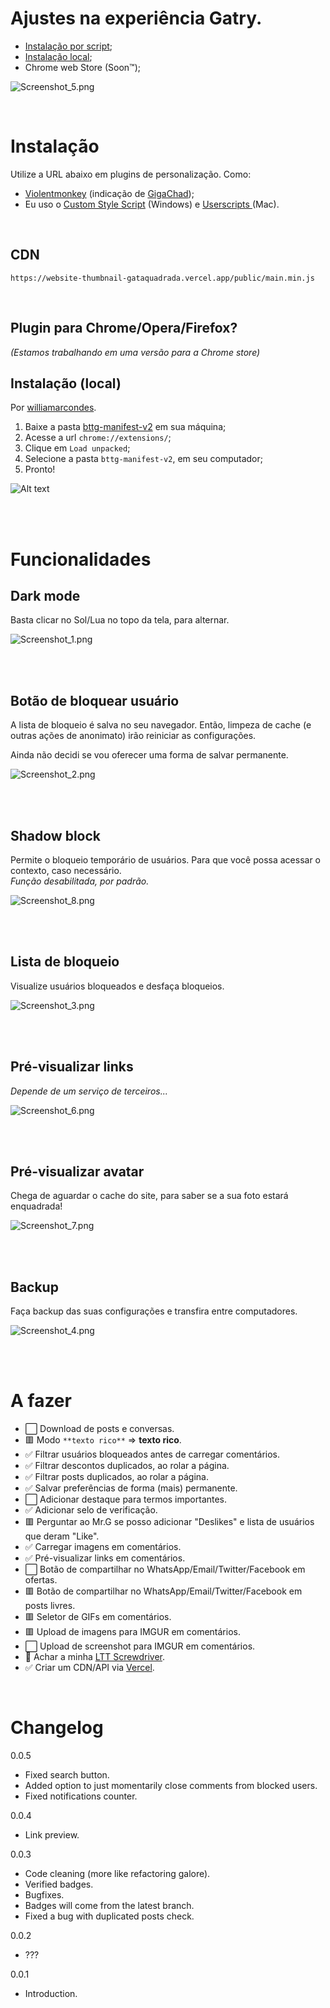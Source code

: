 # Ajustes na experiência Gatry.

-   [Instalação por script](#instalação);
-   [Instalação local](#instalação-local);
-   Chrome web Store (Soon™️);

![Screenshot_5.png](/assets/screenshot_5.png)

<br>

# Instalação

Utilize a URL abaixo em plugins de personalização. Como:

-   [Violentmonkey](https://violentmonkey.github.io) (indicação de [GigaChad](https://gatry.com/usuarios/detalhe/GigaChad));
-   Eu uso o [Custom Style Script](https://chrome.google.com/webstore/detail/custom-style-script/ecjfaoeopefafjpdgnfcjnhinpbldjij) (Windows) e [Userscripts ](https://apps.apple.com/us/app/userscripts/id1463298887) (Mac).

<br>

## CDN

`https://website-thumbnail-gataquadrada.vercel.app/public/main.min.js`

<br>

## Plugin para Chrome/Opera/Firefox?

_(Estamos trabalhando em uma versão para a Chrome store)_

## Instalação (local)

Por [williamarcondes](https://github.com/williamarcondes/).

1. Baixe a pasta [bttg-manifest-v2](/bttg-manifest-v2) em sua máquina;
2. Acesse a url `chrome://extensions/`;
3. Clique em `Load unpacked`;
4. Selecione a pasta `bttg-manifest-v2`, em seu computador;
5. Pronto!

![Alt text](assets/how_install_chrome.png)

<br>
<br>

# Funcionalidades

## Dark mode

Basta clicar no Sol/Lua no topo da tela, para alternar.

![Screenshot_1.png](/assets/screenshot_1.png)

<br> 
<br>

## Botão de bloquear usuário

A lista de bloqueio é salva no seu navegador. Então, limpeza de cache (e outras ações de anonimato) irão reiniciar as configurações.

Ainda não decidi se vou oferecer uma forma de salvar permanente.

![Screenshot_2.png](/assets/screenshot_2.png)

<br> 
<br>

## Shadow block

Permite o bloqueio temporário de usuários. Para que você possa acessar o contexto, caso necessário.  
_Função desabilitada, por padrão._

![Screenshot_8.png](/assets/screenshot_8.png)

<br> 
<br>

## Lista de bloqueio

Visualize usuários bloqueados e desfaça bloqueios.

![Screenshot_3.png](/assets/screenshot_3.png)

<br>
<br>

## Pré-visualizar links

_Depende de um serviço de terceiros..._

![Screenshot_6.png](/assets/screenshot_6.png)

<br>
<br>

## Pré-visualizar avatar

Chega de aguardar o cache do site, para saber se a sua foto estará enquadrada!

![Screenshot_7.png](/assets/screenshot_7.png)

<br>
<br>

## Backup

Faça backup das suas configurações e transfira entre computadores.

![Screenshot_4.png](/assets/screenshot_4.png)

<br>
<br>

# A fazer

-   ⬜ Download de posts e conversas.
-   🟥 Modo `**texto rico**` => **texto rico**.
-   ✅ Filtrar usuários bloqueados antes de carregar comentários.
-   ✅ Filtrar descontos duplicados, ao rolar a página.
-   ✅ Filtrar posts duplicados, ao rolar a página.
-   ✅ Salvar preferências de forma (mais) permanente.
-   ⬜ Adicionar destaque para termos importantes.
-   ✅ Adicionar selo de verificação.
-   🟥 Perguntar ao Mr.G se posso adicionar "Deslikes" e lista de usuários que deram "Like".
-   ✅ Carregar imagens em comentários.
-   ✅ Pré-visualizar links em comentários.
-   ⬜ Botão de compartilhar no WhatsApp/Email/Twitter/Facebook em ofertas.
-   🟥 Botão de compartilhar no WhatsApp/Email/Twitter/Facebook em posts livres.
-   🟥 Seletor de GIFs em comentários.
-   🟥 Upload de imagens para IMGUR em comentários.
-   ⬜ Upload de screenshot para IMGUR em comentários.
-   🔄️ Achar a minha [LTT Screwdriver](https://www.lttstore.com/products/screwdriver).
-   ✅ Criar um CDN/API via [Vercel](https://website-thumbnail-gataquadrada.vercel.app/public/main.min.js).

<br>

# Changelog

0.0.5

-   Fixed search button.
-   Added option to just momentarily close comments from blocked users.
-   Fixed notifications counter.

0.0.4

-   Link preview.

0.0.3

-   Code cleaning (more like refactoring galore).
-   Verified badges.
-   Bugfixes.
-   Badges will come from the latest branch.
-   Fixed a bug with duplicated posts check.

0.0.2

-   ???

0.0.1

-   Introduction.
